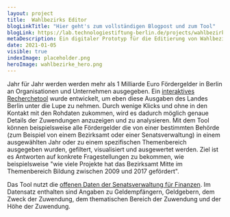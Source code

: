 ```yaml
---
layout: project
title:  Wahlbezirks Editor
blogLinkTitle: "Hier geht's zum vollständigen Blogpost und zum Tool"
blogLink: https://lab.technologiestiftung-berlin.de/projects/wahlbezirke/de/
metaDescription: Ein digitaler Prototyp für die Editierung von Wahlbezirken
date: 2021-01-05
visible: true
indexImage: placeholder.png
heroImage: wahlbezirke_hero.png
---
```



Jahr für Jahr werden werden mehr als 1 Milliarde Euro Fördergelder in Berlin an Organisationen und Unternehmen ausgegeben. Ein [interaktives Recherchetool](http://zuwendungsdatenbank.lab.technologiestiftung-berlin.de/) wurde entwickelt, um eben diese Ausgaben des Landes Berlin unter die Lupe zu nehmen. Durch wenige Klicks und ohne in den Kontakt mit den Rohdaten zukommen, wird es dadurch möglich genaue Details der Zuwendungen anzuzeigen und zu analysieren. Mit dem Tool können beispielsweise alle Fördergelder die von einer bestimmten Behörde (zum Beispiel von einem Bezirksamt oder einer Senatsverwaltung) in einem ausgewählten Jahr oder zu einem spezifischen Themenbereich ausgegeben wurden, gefiltert, visualisiert und ausgewertet werden. Ziel ist es Antworten auf konkrete Fragestellungen zu bekommen, wie beispielsweise "wie viele Projekte hat das Bezirksamt Mitte im Themenbereich Bildung zwischen 2009 und 2017 gefördert".

Das Tool nutzt die [offenen Daten der Senatsverwaltung für Finanzen](https://daten.berlin.de/datensaetze/zuwendungsdatenbank). Im Datensatz enthalten sind Angaben zu Geldempfängern, Geldgebern, dem Zweck der Zuwendung, dem thematischen Bereich der Zuwendung und der Höhe der Zuwendung.